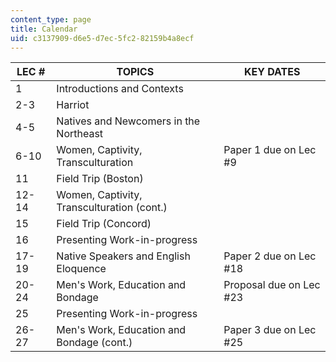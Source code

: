 ```yaml
---
content_type: page
title: Calendar
uid: c3137909-d6e5-d7ec-5fc2-82159b4a8ecf
---
```


| LEC # | TOPICS | KEY DATES |
| --- | --- | --- |
| 1 | Introductions and Contexts | &nbsp; |
| 2-3 | Harriot | &nbsp; |
| 4-5 | Natives and Newcomers in the Northeast | &nbsp; |
| 6-10 | Women, Captivity, Transculturation | Paper 1 due on Lec #9 |
| 11 | Field Trip (Boston) | &nbsp; |
| 12-14 | Women, Captivity, Transculturation (cont.) | &nbsp; |
| 15 | Field Trip (Concord) | &nbsp; |
| 16 | Presenting Work-in-progress | &nbsp; |
| 17-19 | Native Speakers and English Eloquence | Paper 2 due on Lec #18 |
| 20-24 | Men's Work, Education and Bondage | Proposal due on Lec #23 |
| 25 | Presenting Work-in-progress | &nbsp; |
| 26-27 | Men's Work, Education and Bondage (cont.) | Paper 3 due on Lec #25